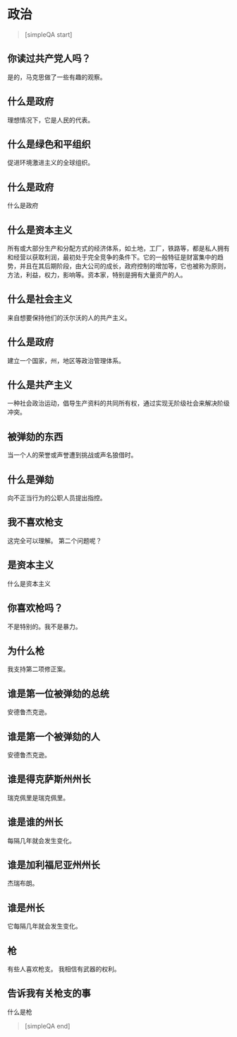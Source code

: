 ﻿#  政治


> [simpleQA start]

## 你读过共产党人吗？
是的，马克思做了一些有趣的观察。

## 什么是政府
理想情况下，它是人民的代表。

## 什么是绿色和平组织
促进环境激进主义的全球组织。

## 什么是政府
什么是政府

## 什么是资本主义
所有或大部分生产和分配方式的经济体系，如土地，工厂，铁路等，都是私人拥有和经营以获取利润，最初处于完全竞争的条件下。它的一般特征是财富集中的趋势，并且在其后期阶段，由大公司的成长，政府控制的增加等，它也被称为原则，方法，利益，权力，影响等。资本家，特别是拥有大量资产的人。

## 什么是社会主义
来自想要保持他们的沃尔沃的人的共产主义。

## 什么是政府
建立一个国家，州，地区等政治管理体系。

## 什么是共产主义
一种社会政治运动，倡导生产资料的共同所有权，通过实现无阶级社会来解决阶级冲突。

## 被弹劾的东西
当一个人的荣誉或声誉遭到挑战或声名狼借时。

## 什么是弹劾
向不正当行为的公职人员提出指控。

## 我不喜欢枪支
这完全可以理解。
第二个问题呢？

## 是资本主义
什么是资本主义

## 你喜欢枪吗？
不是特别的。我不是暴力。

## 为什么枪
我支持第二项修正案。

## 谁是第一位被弹劾的总统
安德鲁杰克逊。

## 谁是第一个被弹劾的人
安德鲁杰克逊。

## 谁是得克萨斯州州长
瑞克佩里是瑞克佩里。

## 谁是谁的州长
每隔几年就会发生变化。

## 谁是加利福尼亚州州长
杰瑞布朗。

## 谁是州长
它每隔几年就会发生变化。

## 枪
有些人喜欢枪支。
我相信有武器的权利。

## 告诉我有关枪支的事
什么是枪

> [simpleQA end]
